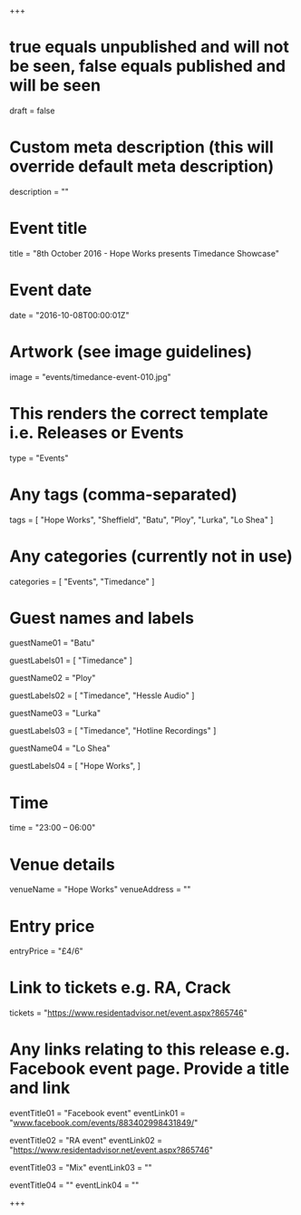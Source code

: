 +++

# true equals unpublished and will not be seen, false equals published and will be seen
draft = false

# Custom meta description (this will override default meta description)
description = ""

# Event title
title = "8th October 2016 - Hope Works presents Timedance Showcase"

# Event date
date = "2016-10-08T00:00:01Z"

# Artwork (see image guidelines)
image = "events/timedance-event-010.jpg"

# This renders the correct template i.e. Releases or Events
type = "Events"

# Any tags (comma-separated)
tags = [ 
	"Hope Works", 
	"Sheffield",
	"Batu",
	"Ploy",
	"Lurka",
	"Lo Shea"
]

# Any categories (currently not in use)
categories = [
  "Events",
  "Timedance"
]

# Guest names and labels
guestName01 = "Batu"

guestLabels01 = [
	"Timedance"
]

guestName02 = "Ploy"

guestLabels02 = [
	"Timedance",
	"Hessle Audio"
]

guestName03 = "Lurka"

guestLabels03 = [
	"Timedance",
	"Hotline Recordings"
]

guestName04 = "Lo Shea"

guestLabels04 = [
	"Hope Works",
]

# Time
time = "23:00 – 06:00"

# Venue details
venueName = "Hope Works"
venueAddress = ""

# Entry price
entryPrice = "£4/6"

# Link to tickets e.g. RA, Crack 
tickets = "https://www.residentadvisor.net/event.aspx?865746"

# Any links relating to this release e.g. Facebook event page. Provide a title and link
eventTitle01 = "Facebook event"
eventLink01 = "www.facebook.com/events/883402998431849/"

eventTitle02 = "RA event"
eventLink02 = "https://www.residentadvisor.net/event.aspx?865746"

eventTitle03 = "Mix"
eventLink03 = ""

eventTitle04 = ""
eventLink04 = ""


+++

